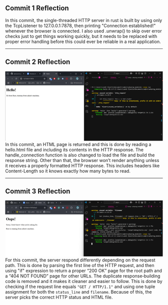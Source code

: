 ## Commit 1 Reflection
In this commit, the single-threaded HTTP server in rust is built by using only the TcpListener to 127.0.0.1:7878, then printing "Connection established!" whenever the browser is connected. I also used .unwrap() to skip over error checks just to get things working quickly, but it needs to be replaced with proper error handling before this could ever be reliable in a real application.

-----

## Commit 2 Reflection
![commit 2 screenshot](./commit2.png)
In this commit, an HTML page is returned and this is done by reading a hello.html file and including its contents in the HTTP response. The handle_connection function is also changed to load the file and build the response string. Other than that, the browser won’t render anything unless it receives a properly formatted HTTP response. This includes headers like Content-Length so it knows exactly how many bytes to read.

-----

## Commit 3 Reflection
![commit 3 screenshot](./commit3.png)
For this commit, the server respond differently depending on the request path. This is done by parsing the first line of the HTTP request, and then using "if" expression to return a proper “200 OK” page for the root path and a “404 NOT FOUND” page for other URLs. The duplicate response‑building code is removed and it makes it cleaner and easier to follow. This is done by checking if the request line equals `"GET / HTTP/1.1"` and using one tuple assignment for both the `status_line` and `filename`. Because of this, the server picks the correct HTTP status and HTML file.